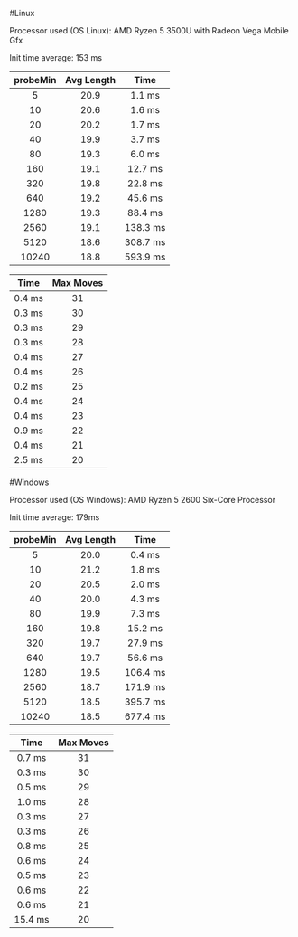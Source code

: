 #Linux

Processor used (OS Linux): AMD Ryzen 5 3500U with Radeon Vega Mobile Gfx

Init time average: 153 ms

| probeMin | Avg Length |   Time   |
|:--------:|:----------:|:--------:|
|      5   |    20.9    |   1.1 ms |
|     10   |    20.6    |   1.6 ms |
|     20   |    20.2    |   1.7 ms |
|     40   |    19.9    |   3.7 ms |
|     80   |    19.3    |   6.0 ms |
|    160   |    19.1    |  12.7 ms |
|    320   |    19.8    |  22.8 ms |
|    640   |    19.2    |  45.6 ms |
|   1280   |    19.3    |  88.4 ms |
|   2560   |    19.1    | 138.3 ms |
|   5120   |    18.6    | 308.7 ms |
|  10240   |    18.8    | 593.9 ms |

|   Time    |  Max Moves |
|:---------:|:----------:|
|  0.4 ms   |     31     |
|  0.3 ms   |     30     |
|  0.3 ms   |     29     |
|  0.3 ms   |     28     |
|  0.4 ms   |     27     |
|  0.4 ms   |     26     |
|  0.2 ms   |     25     |
|  0.4 ms   |     24     |
|  0.4 ms   |     23     |
|  0.9 ms   |     22     |
|  0.4 ms   |     21     |
|  2.5 ms   |     20     |

#Windows

Processor used (OS Windows): AMD Ryzen 5 2600 Six-Core Processor

Init time average: 179ms

| probeMin | Avg Length |   Time   |
|:--------:|:----------:|:--------:|
|      5   |    20.0    |   0.4 ms |
|     10   |    21.2    |   1.8 ms |
|     20   |    20.5    |   2.0 ms |
|     40   |    20.0    |   4.3 ms |
|     80   |    19.9    |   7.3 ms |
|    160   |    19.8    |  15.2 ms |
|    320   |    19.7    |  27.9 ms |
|    640   |    19.7    |  56.6 ms |
|   1280   |    19.5    | 106.4 ms |
|   2560   |    18.7    | 171.9 ms |
|   5120   |    18.5    | 395.7 ms |
|  10240   |    18.5    | 677.4 ms |

|   Time    |  Max Moves |
|:---------:|:----------:|
|  0.7 ms   |     31     |
|  0.3 ms   |     30     |
|  0.5 ms   |     29     |
|  1.0 ms   |     28     |
|  0.3 ms   |     27     |
|  0.3 ms   |     26     |
|  0.8 ms   |     25     |
|  0.6 ms   |     24     |
|  0.5 ms   |     23     |
|  0.6 ms   |     22     |
|  0.6 ms   |     21     |
| 15.4 ms   |     20     |

    